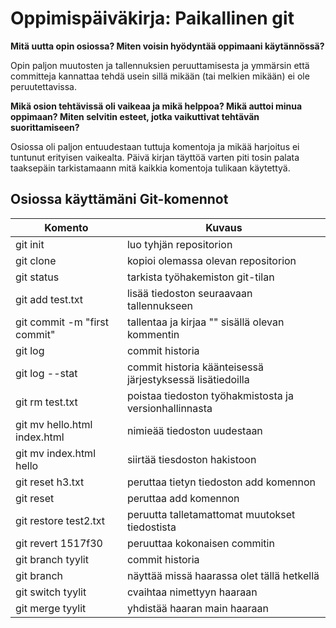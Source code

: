 # Oppimispäiväkirja: Paikallinen git

__Mitä uutta opin osiossa? Miten voisin hyödyntää oppimaani käytännössä?__

Opin paljon muutosten ja tallennuksien peruuttamisesta ja ymmärsin että committeja kannattaa tehdä usein sillä mikään (tai melkien mikään) ei ole peruutettavissa. 

__Mikä osion tehtävissä oli vaikeaa ja mikä helppoa? Mikä auttoi minua oppimaan? Miten selvitin esteet, jotka vaikuttivat tehtävän suorittamiseen?__

Osiossa oli paljon entuudestaan tuttuja komentoja ja mikää harjoitus ei tuntunut erityisen vaikealta. Päivä kirjan täyttöä varten piti tosin palata taaksepäin tarkistamaann mitä kaikkia komentoja tulikaan käytettyä. 

## Osiossa käyttämäni Git-komennot

| Komento | Kuvaus |
| --------| ------ |
| git init | luo tyhjän repositorion |
| git clone | kopioi olemassa olevan repositorion |
| git status  | tarkista työhakemiston git-tilan |
| git add	test.txt | lisää tiedoston seuraavaan tallennukseen |
| git commit -m "first commit" | tallentaa ja kirjaa "" sisällä olevan kommentin |
| git log | commit historia |
| git log --stat | commit historia käänteisessä järjestyksessä lisätiedoilla |
| git rm test.txt | poistaa tiedoston työhakmistosta ja versionhallinnasta |
| git mv hello.html index.html | nimieää tiedoston uudestaan |
| git mv index.html hello | siirtää tiesdoston hakistoon |
| git reset h3.txt | peruttaa tietyn tiedoston add komennon |
| git reset | peruttaa add komennon |
| git restore test2.txt | peruutta talletamattomat muutokset tiedostista |
| git revert 1517f30 | peruuttaa kokonaisen commitin |
| git branch tyylit | commit historia |
| git branch | näyttää missä haarassa olet tällä hetkellä |
| git switch tyylit | cvaihtaa nimettyyn haaraan |
| git merge tyylit | yhdistää haaran main haaraan |
